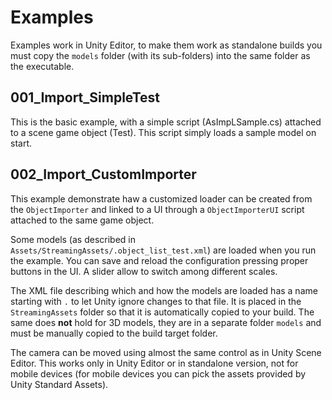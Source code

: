 # Examples

Examples work in Unity Editor, to make them work as standalone builds you must copy the `models` folder (with its sub-folders) into the same folder as the executable.

## 001_Import_SimpleTest

This is the basic example, with a simple script (AsImpLSample.cs) attached to a scene game object (Test). This script simply loads a sample model on start.

## 002_Import_CustomImporter

This example demonstrate haw a customized loader can be created from the `ObjectImporter` and linked to a UI through a `ObjectImporterUI` script attached to the same game object.

Some models (as described in `Assets/StreamingAssets/.object_list_test.xml`) are loaded when you run the example. You can save and reload the configuration pressing proper buttons in the UI. A slider allow to switch among different scales.

The XML file describing which and how the models are loaded has a name starting with `.` to let Unity ignore changes to that file. It is placed in the `StreamingAssets` folder so that it is automatically copied to your build.
The same does **not** hold for 3D models, they are in a separate folder `models` and must be manually copied to the build target folder.

The camera can be moved using almost the same control as in Unity Scene Editor. This works only in Unity Editor or in standalone version, not for mobile devices (for mobile devices you can pick the assets provided by Unity Standard Assets).
